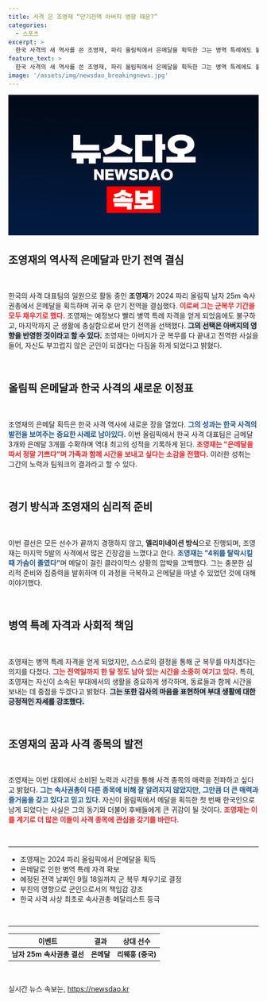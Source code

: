 ```yaml
---
title: 사격 은 조영재 “만기전역 아버지 영향 때문?”
categories:
  - 스포츠
excerpt: >
  한국 사격의 새 역사를 쓴 조영재, 파리 올림픽에서 은메달을 획득한 그는 병역 특례에도 불구하고 예정된 전역일까지 군 복무를 마치겠다고 밝혔다. 그의 결단은 군인 아버지의 영향으로, 더 큰 의미를 간직하고 있다.
feature_text: >
  한국 사격의 새 역사를 쓴 조영재, 파리 올림픽에서 은메달을 획득한 그는 병역 특례에도 불구하고 예정된 전역일까지 군 복무를 마치겠다고 밝혔다. 그의 결단은 군인 아버지의 영향으로, 더 큰 의미를 간직하고 있다.
image: '/assets/img/newsdao_breakingnews.jpg'
---
```


<p><img src="/assets/img/newsdao_breakingnews.jpg" alt="ontimetimes 속보" /></p>

<h2 data-ke-size="size26">조영재의 역사적 은메달과 만기 전역 결심</h2>

<p data-ke-size="size16">&nbsp;</p>

<p>한국의 사격 대표팀의 일원으로 활동 중인 <b>조영재</b>가 2024 파리 올림픽 남자 25m 속사권총에서 은메달을 획득하며 귀국 후 만기 전역을 결심했다. <b><span style="color: #ee2323;">이로써 그는 군복무 기간을 모두 채우기로 했다.</span></b> 조영재는 예정보다 빨리 병역 특례 자격을 얻게 되었음에도 불구하고, 마지막까지 군 생활에 충실함으로써 만기 전역을 선택했다. <b><span style="background-color: #21538527;">그의 선택은 아버지의 영향을 반영한 것이라고 할 수 있다.</span></b> 조영재는 아버지가 군 복무를 다 끝내고 전역한 사실을 들어, 자신도 부끄럽지 않은 군인이 되겠다는 다짐을 하게 되었다고 밝혔다.</p>

<p data-ke-size="size16">&nbsp;</p>

<h2 data-ke-size="size26">올림픽 은메달과 한국 사격의 새로운 이정표</h2>

<p data-ke-size="size16">&nbsp;</p>

<p>조영재의 은메달 획득은 한국 사격 역사에 새로운 장을 열었다. <b><span style="color: #1a5490;">그의 성과는 한국 사격의 발전을 보여주는 중요한 사례로 남아있다.</span></b> 이번 올림픽에서 한국 사격 대표팀은 금메달 3개와 은메달 3개를 수확하며 역대 최고의 성적을 기록하게 된다. <b><span style="color: #ee2323;">조영재는 "은메달을 따서 정말 기쁘다"며 가족과 함께 시간을 보내고 싶다는 소감을 전했다.</span></b> 이러한 성취는 그간의 노력과 팀워크의 결과라고 할 수 있다. </p>

<p data-ke-size="size16">&nbsp;</p>

<h2 data-ke-size="size26">경기 방식과 조영재의 심리적 준비</h2>

<p data-ke-size="size16">&nbsp;</p>

<p>이번 결선은 모든 선수가 끝까지 경쟁하지 않고, <b>엘리미네이션 방식</b>으로 진행되며, 조영재는 마지막 5발의 사격에서 많은 긴장감을 느꼈다고 한다. <b><span style="color: #1a5490;">조영재는 "4위를 탈락시킬 때 가슴이 졸였다"</span></b>며 메달이 걸린 클라이막스 상황의 압박을 고백했다. 그는 충분한 심리적 준비와 집중력을 발휘하며 이 과정을 극복하고 은메달을 따낼 수 있었던 것에 대해 이야기했다.</p>

<p data-ke-size="size16">&nbsp;</p>

<h2 data-ke-size="size26">병역 특례 자격과 사회적 책임</h2>

<p data-ke-size="size16">&nbsp;</p>

<p>조영재는 병역 특례 자격을 얻게 되었지만, 스스로의 결정을 통해 군 복무를 마치겠다는 의지를 다졌다. <b><span style="color: #ee2323;">그는 전역일까지 한 달 정도 남아 있는 시간을 소중히 여기고 있다.</span></b> 특히, 조영재는 자신이 소속된 부대에서의 생활을 중요하게 생각하며, 동료들과 함께 시간을 보내는 데 중점을 두겠다고 밝혔다. <b><span style="background-color: #21538527;">그는 또한 감사의 마음을 표현하며 부대 생활에 대한 긍정적인 자세를 강조했다.</span></b></p>

<p data-ke-size="size16">&nbsp;</p>

<h2 data-ke-size="size26">조영재의 꿈과 사격 종목의 발전</h2>

<p data-ke-size="size16">&nbsp;</p>

<p>조영재는 이번 대회에서 소비된 노력과 시간을 통해 사격 종목의 매력을 전파하고 싶다고 밝혔다. <b><span style="color: #1a5490;">그는 속사권총이 다른 종목에 비해 잘 알려지지 않았지만, 그만큼 더 큰 매력과 즐거움을 갖고 있다고 믿고 있다.</span></b> 자신이 올림픽에서 메달을 획득한 첫 번째 한국인으로 남게 되었다는 사실은 그의 동기와 더불어 후배들에게 큰 귀감이 될 것이다. <b><span style="color: #ee2323;">조영재는 이를 계기로 더 많은 이들이 사격 종목에 관심을 갖기를 바란다.</span></b></p>

<p data-ke-size="size16">&nbsp;</p>

<hr>

<ul>
    <li>조영재는 2024 파리 올림픽에서 은메달을 획득</li>
    <li>은메달로 인한 병역 특례 자격 확보</li>
    <li>예정된 전역 날짜인 9월 18일까지 군 복무 채우기로 결정</li>
    <li>부친의 영향으로 군인으로서의 책임감 강조</li>
    <li>한국 사격 사상 최초로 속사권총 메달리스트 등극</li>
</ul>

<p data-ke-size="size16">&nbsp;</p>

<hr>

<table style="width: 100%;">
    <thead>
        <tr>
            <th style="text-align: center;"><b>이벤트</b></th>
            <th style="text-align: center;"><b>결과</b></th>
            <th style="text-align: center;"><b>상대 선수</b></th>
        </tr>
    </thead>
    <tbody>
        <tr>
            <td style="text-align: center; height: 17px;"><b>남자 25m 속사권총 결선</b></td>
            <td style="text-align: center; height: 17px;"><b>은메달</b></td>
            <td style="text-align: center; height: 17px;"><b>리웨훙 (중국)</b></td>
        </tr>
    </tbody>
</table>

<p data-ke-size="size16">&nbsp;</p>
실시간 뉴스 속보는, <a href="https://newsdao.kr" rel="dofollow">https://newsdao.kr</a>


